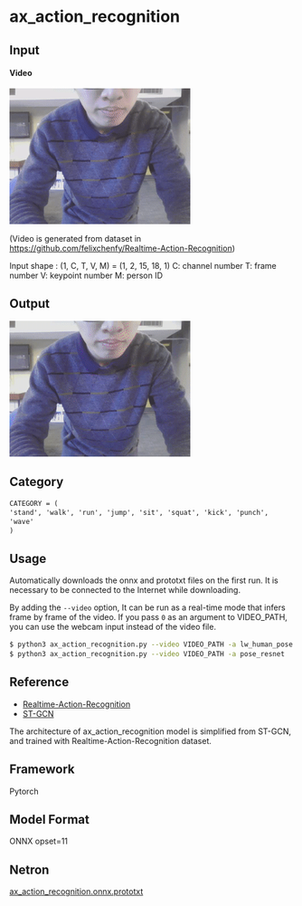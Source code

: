 # ax_action_recognition

## Input

#### Video

![Video](punch_03-12-09-21-27-876.gif)

(Video is generated from dataset in https://github.com/felixchenfy/Realtime-Action-Recognition)

Input shape : (1, C, T, V, M) = (1, 2, 15, 18, 1)
C: channel number
T: frame number
V: keypoint number
M: person ID

## Output

![Output](punch_03-12-09-21-27-876_out.gif)

## Category

```
CATEGORY = (
'stand', 'walk', 'run', 'jump', 'sit', 'squat', 'kick', 'punch', 'wave'
)
```

## Usage
Automatically downloads the onnx and prototxt files on the first run.
It is necessary to be connected to the Internet while downloading.

By adding the `--video` option, It can be run as a real-time mode that infers frame by frame of the video.
If you pass `0` as an argument to VIDEO_PATH, you can use the webcam input instead of the video file.
```bash
$ python3 ax_action_recognition.py --video VIDEO_PATH -a lw_human_pose
$ python3 ax_action_recognition.py --video VIDEO_PATH -a pose_resnet
```

## Reference

- [Realtime-Action-Recognition](https://github.com/felixchenfy/Realtime-Action-Recognition)
- [ST-GCN](https://github.com/yysijie/st-gcn)

The architecture of ax_action_recognition model is simplified from ST-GCN, and trained with Realtime-Action-Recognition dataset.

## Framework

Pytorch

## Model Format

ONNX opset=11

## Netron

[ax_action_recognition.onnx.prototxt](https://netron.app/?url=https://storage.googleapis.com/ailia-models/ax_action_recognition/action.onnx.prototxt)

